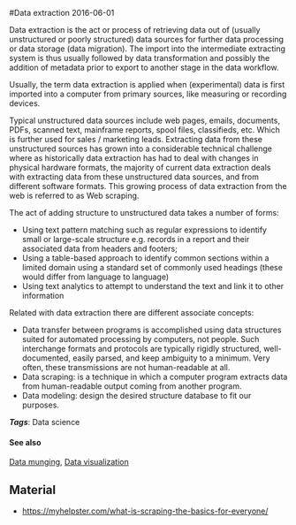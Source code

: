 
#Data extraction
2016-06-01

Data extraction is the act or process of retrieving data out of (usually unstructured or poorly structured) data sources for further data processing or data storage (data migration). The import into the intermediate extracting system is thus usually followed by data transformation and possibly the addition of metadata prior to export to another stage in the data workflow.

Usually, the term data extraction is applied when (experimental) data is first imported into a computer from primary sources, like measuring or recording devices. 

Typical unstructured data sources include web pages, emails, documents, PDFs, scanned text, mainframe reports, spool files, classifieds, etc. Which is further used for sales / marketing leads. Extracting data from these unstructured sources has grown into a considerable technical challenge where as historically data extraction has had to deal with changes in physical hardware formats, the majority of current data extraction deals with extracting data from these unstructured data sources, and from different software formats. This growing process of data extraction from the web is referred to as Web scraping.

The act of adding structure to unstructured data takes a number of forms:
* Using text pattern matching such as regular expressions to identify small or large-scale structure e.g. records in a report and their associated data from headers and footers;
* Using a table-based approach to identify common sections within a limited domain using a standard set of commonly used headings (these would differ from language to language)
* Using text analytics to attempt to understand the text and link it to other information

Related with data extraction there are different associate concepts:
* Data transfer between programs is accomplished using data structures suited for automated processing by computers, not people. Such interchange formats and protocols are typically rigidly structured, well-documented, easily parsed, and keep ambiguity to a minimum. Very often, these transmissions are not human-readable at all.
* Data scraping: is a technique in which a computer program extracts data from human-readable output coming from another program.
* Data modeling: design the desired structure database to fit our purposes.

***Tags***: Data science

#### See also
[Data munging](/data_munging), [Data visualization](/data_visualization)
## Material
* https://myhelpster.com/what-is-scraping-the-basics-for-everyone/


